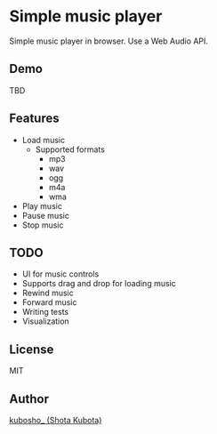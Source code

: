 Simple music player
=======================

Simple music player in browser. Use a Web Audio API.

## Demo

TBD

## Features

- Load music
  - Supported formats
    - mp3
    - wav
    - ogg
    - m4a
    - wma
- Play music
- Pause music
- Stop music

## TODO

- UI for music controls
- Supports drag and drop for loading music
- Rewind music
- Forward music
- Writing tests
- Visualization

## License

MIT

## Author

[kubosho_ (Shota Kubota)](https://github.com/kubosho)
